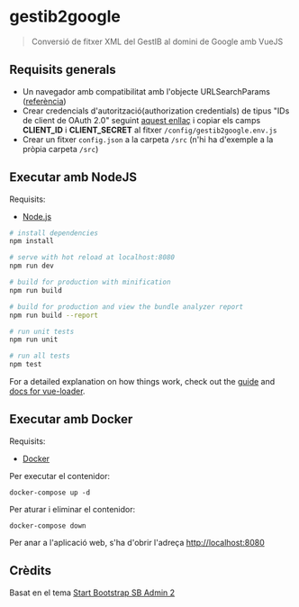 # gestib2google

> Conversió de fitxer XML del GestIB al domini de Google amb VueJS

## Requisits generals
* Un navegador amb compatibilitat amb l'objecte URLSearchParams ([referència](https://developer.mozilla.org/en-US/docs/Web/API/URLSearchParams))
* Crear credencials d'autorització(authorization credentials) de tipus "IDs de client de OAuth 2.0" seguint [aquest enllaç](https://console.developers.google.com/apis/credentials) i copiar els camps **CLIENT_ID** i **CLIENT_SECRET** al fitxer `/config/gestib2google.env.js`
* Crear un fitxer `config.json` a la carpeta `/src` (n'hi ha d'exemple a la pròpia carpeta `/src`)

## Executar amb NodeJS
Requisits:
* [Node.js](https://nodejs.org/)

``` bash
# install dependencies
npm install

# serve with hot reload at localhost:8080
npm run dev

# build for production with minification
npm run build

# build for production and view the bundle analyzer report
npm run build --report

# run unit tests
npm run unit

# run all tests
npm test
```

For a detailed explanation on how things work, check out the [guide](http://vuejs-templates.github.io/webpack/) and [docs for vue-loader](http://vuejs.github.io/vue-loader).

## Executar amb Docker
Requisits: 
* [Docker](https://docs.docker.com/install/)

Per executar el contenidor:
```
docker-compose up -d
```

Per aturar i eliminar el contenidor:
```
docker-compose down
```

Per anar a l'aplicació web, s'ha d'obrir l'adreça [http://localhost:8080](http://localhost:8080)

## Crèdits
Basat en el tema [Start Bootstrap SB Admin 2](https://github.com/BlackrockDigital/startbootstrap-sb-admin-2)
